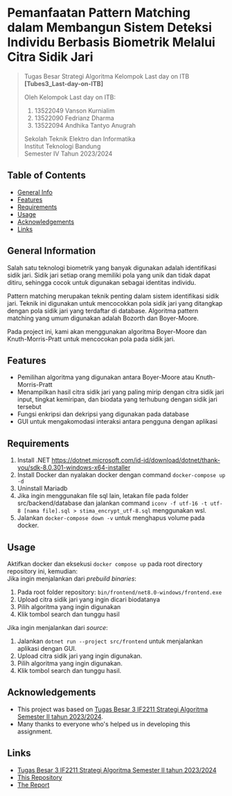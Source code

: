 # Pemanfaatan Pattern Matching dalam Membangun Sistem Deteksi Individu Berbasis Biometrik Melalui Citra Sidik Jari

> Tugas Besar Strategi Algoritma Kelompok Last day on ITB **[Tubes3_Last-day-on-ITB]**
>
> Oleh Kelompok Last day on ITB:<br>
> 1. 13522049 Vanson Kurnialim<br>
> 2. 13522090 Fedrianz Dharma<br>
> 3. 13522094 Andhika Tantyo Anugrah<br>
>
> Sekolah Teknik Elektro dan Informatika<br>
> Institut Teknologi Bandung<br>
> Semester IV Tahun 2023/2024


## Table of Contents
* [General Info](#general-information)
* [Features](#features)
* [Requirements](#requirements)
* [Usage](#usage)
* [Acknowledgements](#acknowledgements)
* [Links](#links)


## General Information
Salah satu teknologi biometrik yang banyak digunakan adalah identifikasi sidik jari. Sidik jari setiap orang memiliki pola yang unik dan tidak dapat ditiru, sehingga cocok untuk digunakan sebagai identitas individu.

Pattern matching merupakan teknik penting dalam sistem identifikasi sidik jari. Teknik ini digunakan untuk mencocokkan pola sidik jari yang ditangkap dengan pola sidik jari yang terdaftar di database. Algoritma pattern matching yang umum digunakan adalah Bozorth dan Boyer-Moore.

Pada project ini, kami akan menggunakan algoritma Boyer-Moore dan Knuth-Morris-Pratt untuk mencocokan pola pada sidik jari.



## Features
- Pemilihan algoritma yang digunakan antara Boyer-Moore atau Knuth-Morris-Pratt
- Menampilkan hasil citra sidik jari yang paling mirip dengan citra sidik jari input, tingkat kemiripan, dan biodata yang terhubung dengan sidik jari tersebut
- Fungsi enkripsi dan dekripsi yang digunakan pada database
- GUI untuk mengakomodasi interaksi antara pengguna dengan aplikasi


## Requirements
1. Install .NET https://dotnet.microsoft.com/id-id/download/dotnet/thank-you/sdk-8.0.301-windows-x64-installer
2. Install Docker dan nyalakan docker dengan command
`docker-compose up -d`
2. Uninstall Mariadb
3. Jika ingin menggunakan file sql lain, letakan file pada folder src/backend/database dan jalankan command `iconv -f utf-16 -t utf-8 [nama file].sql > stima_encrypt_utf-8.sql` menggunakan wsl.
4. Jalankan `docker-compose down -v` untuk menghapus volume pada docker. 

## Usage
Aktifkan docker dan eksekusi `docker compose up` pada root directory repository ini, kemudian:<br>
Jika ingin menjalankan dari *prebuild binaries*:
1. Pada root folder repository: `bin/frontend/net8.0-windows/frontend.exe`
2. Upload citra sidik jari yang ingin dicari biodatanya
3. Pilih algoritma yang ingin digunakan
4. Klik tombol search dan tunggu hasil

Jika ingin menjalankan dari *source*:
1. Jalankan `dotnet run --project src/frontend` untuk menjalankan aplikasi dengan GUI.
2. Upload citra sidik jari yang ingin digunakan.
3. Pilih algoritma yang ingin digunakan.
4. Klik tombol search dan tunggu hasil.

## Acknowledgements
- This project was based on [Tugas Besar 3 IF2211 Strategi Algoritma Semester II tahun 2023/2024](https://docs.google.com/document/d/15Dk7FbcraVDCYDYtT6d743h649ZMN6xE/edit).
- Many thanks to everyone who's helped us in developing this assignment.


## Links
- [Tugas Besar 3 IF2211 Strategi Algoritma Semester II tahun 2023/2024](https://docs.google.com/document/d/15Dk7FbcraVDCYDYtT6d743h649ZMN6xE/edit)
- [This Repository](https://github.com/CrystalNoob/Tubes3_Last-day-on-ITB)
- [The Report](https://docs.google.com/document/d/1SFLd8xM8HPhVgEdfM-HLrRCQ8aOkbLk9Jr1tx8dcsxs/edit)
